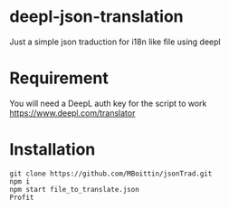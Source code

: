 # deepl-json-translation

Just a simple json traduction for i18n like file using deepl

# Requirement

You will need a DeepL auth key for the script to work https://www.deepl.com/translator

# Installation

```
git clone https://github.com/MBoittin/jsonTrad.git
npm i
npm start file_to_translate.json
Profit
```
